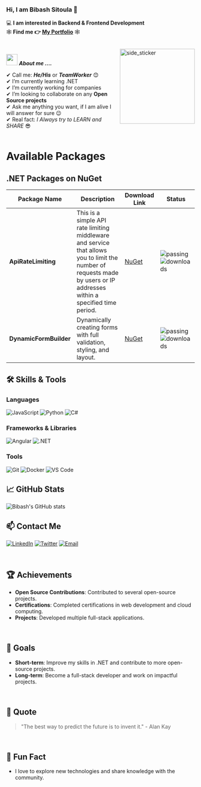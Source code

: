 ### Hi, I am Bibash Sitoula 👋

💻 **I am interested in Backend & Frontend Development**   
🕸 **Find me 👉 [My Portfolio](https://github.com/Bibashsitoula0)** 🕸 

<br>

<img align="right" width="200px" height="200px" alt="side_sticker" src="https://media.giphy.com/media/TEnXkcsHrP4YedChhA/giphy.gif" />

<img src="https://media.giphy.com/media/iY8CRBdQXODJSCERIr/giphy.gif" width="30px">&nbsp;***About me ....***

✔ Call me: ***He/His*** or ***TeamWorker*** 😊 <br>
✔ I’m currently learning .NET<br>
✔ I’m currently working for companies<br>
✔ I’m looking to collaborate on any **Open Source projects**<br>
✔ Ask me anything you want, if I am alive I will answer for sure 😉<br>
✔ Real fact: *I Always try to LEARN and SHARE* 😎<br>
<br>

# Available Packages

## .NET Packages on NuGet

| Package Name          | Description                                                   | Download Link   | Status                                             |
|-----------------------|---------------------------------------------------------------|-----------------|----------------------------------------------------|
| **ApiRateLimiting** | This is a simple API rate limiting middleware and service that allows you to limit the number of requests made by users or IP addresses within a specified time period.| [NuGet](https://www.nuget.org/packages/ApiRateLimiting) | ![passing](https://img.shields.io/badge/status-passing-green) ![downloads](https://img.shields.io/nuget/dt/ApiRateLimiting) |
| **DynamicFormBuilder** | Dynamically creating forms with full validation, styling, and layout. | [NuGet](https://www.nuget.org/packages/DynamicFormBuilder) | ![passing](https://img.shields.io/badge/status-passing-green) ![downloads](https://img.shields.io/nuget/dt/DynamicFormBuilder) |




## 🛠️ Skills & Tools
### Languages
![JavaScript](https://img.shields.io/badge/-JavaScript-black?style=flat-square&logo=javascript)
![Python](https://img.shields.io/badge/-Python-black?style=flat-square&logo=python)
![C#](https://img.shields.io/badge/-C%23-black?style=flat-square&logo=c-sharp)

### Frameworks & Libraries
![Angular](https://img.shields.io/badge/-Angular-black?style=flat-square&logo=angular)
![.NET](https://img.shields.io/badge/-.NET-black?style=flat-square&logo=dotnet)

### Tools
![Git](https://img.shields.io/badge/-Git-black?style=flat-square&logo=git)
![Docker](https://img.shields.io/badge/-Docker-black?style=flat-square&logo=docker)
![VS Code](https://img.shields.io/badge/-VS%20Code-black?style=flat-square&logo=visual-studio-code)
<br>

## 📈 GitHub Stats

![Bibash's GitHub stats](https://github-readme-stats.vercel.app/api?username=Bibashsitoula0&show_icons=true&theme=radical)
<br>

## 📫 Contact Me

[![LinkedIn](https://img.shields.io/badge/-LinkedIn-black?style=flat-square&logo=linkedin)](https://www.linkedin.com/in/bibash-sitoula/)
[![Twitter](https://img.shields.io/badge/-Twitter-black?style=flat-square&logo=twitter)](https://x.com/bibash_sitoula)
[![Email](https://img.shields.io/badge/-Email-black?style=flat-square&logo=gmail)](mailto:sitoulabibash666@gmail.com)

<br>

## 🏆 Achievements
- **Open Source Contributions**: Contributed to several open-source projects.
- **Certifications**: Completed certifications in web development and cloud computing.
- **Projects**: Developed multiple full-stack applications.

<br>

## 🎯 Goals
- **Short-term**: Improve my skills in .NET and contribute to more open-source projects.
- **Long-term**: Become a full-stack developer and work on impactful projects.

<br>

## 💬 Quote
> "The best way to predict the future is to invent it." - Alan Kay
<br>

## 🎨 Fun Fact
- I love to explore new technologies and share knowledge with the community.

